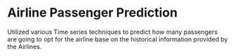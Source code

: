 # Airline Passenger Prediction
Utilized various Time series techniques to predict how many passengers are going to opt for the airline base on the historical information provided by the Airlines.
